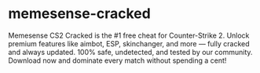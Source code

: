 # memesense-cracked
Memesense CS2 Cracked is the #1 free cheat for Counter-Strike 2. Unlock premium features like aimbot, ESP, skinchanger, and more — fully cracked and always updated. 100% safe, undetected, and tested by our community.  Download now and dominate every match without spending a cent!
